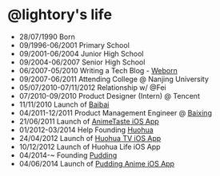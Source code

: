 @lightory's life
===============

- 28/07/1990 Born
- 09/1996-06/2001 Primary School
- 09/2001-06/2004 Junior High School
- 09/2004-06/2007 Senior High School
- 06/2007-05/2010 Writing a Tech Blog - [Weborn](http://lightory.net/tag/weborn/)
- 09/2007-06/2011 Attending College @ Nanjing University
- 05/07/2010-07/11/2012 Relationship w/ @Fei
- 07/2010-09/2010 Product Designer (Intern) @ Tencent
- 11/11/2010 Launch of [Baibai](http://lightory.net/baibai-bookshelf-alpha-invitation/628/)
- 04/2011-12/2011 Product Management Engineer @ [Baixing](http://baixing.com)
- 21/06/2011 Launch of [AnimeTaste iOS App](https://itunes.apple.com/cn/app/animetaste/id444912104?mt=8)
- 01/2012-03/2014 Help Founding [Huohua](http://huohua.in)
- 24/04/2012 Launch of [Huohua TV iOS App](https://itunes.apple.com/cn/app/huo-hua-dian-shi-ju-dian-ying/id584296227)
- 10/12/2012 Launch of Huohua Life iOS App
- 04/2014-~ Founding [Pudding](http://pudding.cc)
- 04/06/2014 Launch of [Pudding Anime iOS App](https://itunes.apple.com/cn/app/bu-ding-dong-hua/id869243194?mt=8)
